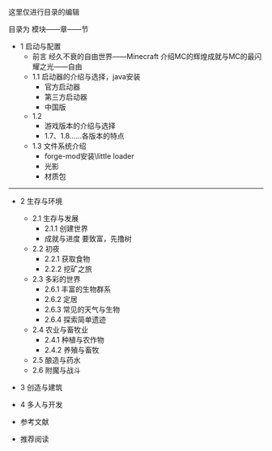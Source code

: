 这里仅进行目录的编辑

目录为 模块——章——节

* 1 启动与配置
  * 前言 经久不衰的自由世界——Minecraft
    介绍MC的辉煌成就与MC的最闪耀之光——自由
  * 1.1
    启动器的介绍与选择，java安装
    * 官方启动器
    * 第三方启动器
    * 中国版
  * 1.2
    * 游戏版本的介绍与选择
    * 1.7、1.8......各版本的特点
  * 1.3
    文件系统介绍
    * forge-mod安装\little loader
    * 光影
    * 材质包
***

* 2 生存与环境
  * 2.1 生存与发展
    * 2.1.1 创建世界
    * 成就与进度  要致富，先撸树
  * 2.2 初夜
    * 2.2.1 获取食物
    * 2.2.2 挖矿之旅
  * 2.3 多彩的世界
    * 2.6.1 丰富的生物群系
    * 2.6.2 定居
    * 2.6.3 常见的天气与生物
    * 2.6.4 探索简单遗迹
  * 2.4 农业与畜牧业
    * 2.4.1 种植与农作物
    * 2.4.2  养殖与畜牧
  * 2.5 酿造与药水
  * 2.6 附魔与战斗

* 3 创造与建筑
* 4 多人与开发

* 参考文献
* 推荐阅读




